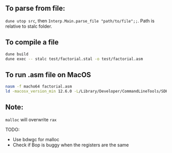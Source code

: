 ## To parse from file:
`dune utop src`, then `Interp.Main.parse_file "path/to/file";;`. Path is relative to stalc folder.

## To compile a file
```bash
dune build
dune exec -- stalc test/factorial.stal -o test/factorial.asm
```

## To run .asm file on MacOS
```bash
nasm -f macho64 factorial.asm
ld -macosx_version_min 12.6.0 -L/Library/Developer/CommandLineTools/SDKs/MacOSX.sdk/usr/lib -lSystem -o factorial factorial.o
```

## Note:
`malloc` will overwrite `rax`

TODO:
- Use bdwgc for malloc
- Check if Bop is buggy when the registers are the same